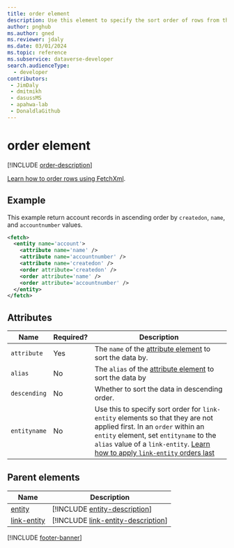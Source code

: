 ```yaml
---
title: order element
description: Use this element to specify the sort order of rows from the containing entity or link-entity element.
author: pnghub
ms.author: gned
ms.reviewer: jdaly
ms.date: 03/01/2024
ms.topic: reference
ms.subservice: dataverse-developer
search.audienceType: 
  - developer
contributors:
 - JimDaly
 - dmitmikh
 - dasussMS
 - apahwa-lab
 - DonaldlaGithub
---
```

# order element

[!INCLUDE [order-description](includes/order-description.md)]

[Learn how to order rows using FetchXml](../order-rows.md).

## Example

This example return account records in ascending order by `createdon`, `name`, and `accountnumber` values.

```xml
<fetch>
  <entity name='account'>
    <attribute name='name' />
    <attribute name='accountnumber' />
    <attribute name='createdon' />
    <order attribute='createdon' />
    <order attribute='name' />
    <order attribute='accountnumber' />
  </entity>
</fetch>
```

## Attributes

|Name|Required?|Description|
|---------|---------|---------|
|`attribute`|Yes|The `name` of the [attribute element](attribute.md) to sort the data by.|
|`alias`|No|The `alias` of the [attribute element](attribute.md) to sort the data by|
|`descending`|No|Whether to sort the data in descending order.|
|`entityname`|No|Use this to specify sort order for `link-entity` elements so that they are not applied first. In an `order` within an `entity` element, set `entityname` to the  `alias` value of a `link-entity`. [Learn how to apply `link-entity` orders last](../order-rows.md#process-link-entity-orders-last)|

## Parent elements

|Name|Description|
|---------|---------|
|[entity](entity.md)|[!INCLUDE [entity-description](includes/entity-description.md)]|
|[link-entity](link-entity.md)|[!INCLUDE [link-entity-description](includes/link-entity-description.md)]|

[!INCLUDE [footer-banner](../../../../includes/footer-banner.md)]
